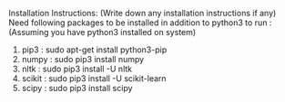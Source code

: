 Installation Instructions: (Write down any installation instructions if any)
Need following packages to be installed in addition to python3 to run :
(Assuming you have python3 installed on system)

1. pip3   : sudo apt-get install python3-pip
2. numpy  : sudo pip3 install numpy
3. nltk   : sudo pip3 install -U nltk
4. scikit : sudo pip3 install -U scikit-learn
5. scipy  : sudo pip3 install scipy
